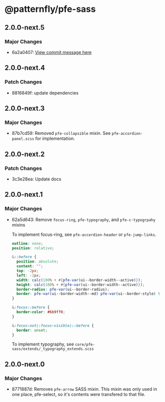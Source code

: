 # @patternfly/pfe-sass

## 2.0.0-next.5

### Major Changes

- 6a2a0407: [View commit message here](https://gist.github.com/heyMP/200fc0b840690541475923facba393ab)

## 2.0.0-next.4

### Patch Changes

- 8816849f: update dependencies

## 2.0.0-next.3

### Major Changes

- 87b7cd59: Removed `pfe-collapsible` mixin. See `pfe-accordion-panel.scss` for implementation.

## 2.0.0-next.2

### Patch Changes

- 3c3e28ea: Update docs

## 2.0.0-next.1

### Major Changes

- 62a5d643: Remove `focus-ring`, `pfe-typography`, and `pfe-c-typogrpahy` mixins

  To implement focus-ring, see `pfe-accordion-header` or `pfe-jump-links`.

  ```scss
  outline: none;
  position: relative;

  &::before {
    position: absolute;
    content: "";
    top: -2px;
    left: -2px;
    width: calc(100% + #{pfe-var(ui--border-width--active)});
    height: calc(100% + #{pfe-var(ui--border-width--active)});
    border-radius: pfe-var(ui--border-radius);
    border: pfe-var(ui--border-width--md) pfe-var(ui--border-style) transparent;
  }

  &:focus::before {
    border-color: #6b9ff0;
  }

  &:focus:not(:focus-visible)::before {
    border: unset;
  }
  ```

  To implement typography, see `core/pfe-sass/extends/_typography_extends.scss`

## 2.0.0-next.0

### Major Changes

- 8771887d: Removes `pfe-arrow` SASS mixin. This mixin was only used in one place,
  pfe-select, so it's contents were transfered to that file.
